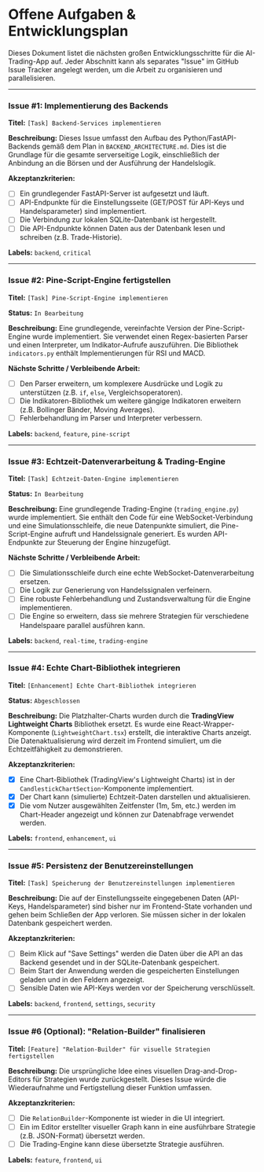 # Offene Aufgaben & Entwicklungsplan

Dieses Dokument listet die nächsten großen Entwicklungsschritte für die AI-Trading-App auf. Jeder Abschnitt kann als separates "Issue" im GitHub Issue Tracker angelegt werden, um die Arbeit zu organisieren und parallelisieren.

---

### Issue #1: Implementierung des Backends

**Titel:** `[Task] Backend-Services implementieren`

**Beschreibung:**
Dieses Issue umfasst den Aufbau des Python/FastAPI-Backends gemäß dem Plan in `BACKEND_ARCHITECTURE.md`. Dies ist die Grundlage für die gesamte serverseitige Logik, einschließlich der Anbindung an die Börsen und der Ausführung der Handelslogik.

**Akzeptanzkriterien:**
- [ ] Ein grundlegender FastAPI-Server ist aufgesetzt und läuft.
- [ ] API-Endpunkte für die Einstellungsseite (GET/POST für API-Keys und Handelsparameter) sind implementiert.
- [ ] Die Verbindung zur lokalen SQLite-Datenbank ist hergestellt.
- [ ] Die API-Endpunkte können Daten aus der Datenbank lesen und schreiben (z.B. Trade-Historie).

**Labels:** `backend`, `critical`

---

### Issue #2: Pine-Script-Engine fertigstellen

**Titel:** `[Task] Pine-Script-Engine implementieren`

**Status:** `In Bearbeitung`

**Beschreibung:**
Eine grundlegende, vereinfachte Version der Pine-Script-Engine wurde implementiert. Sie verwendet einen Regex-basierten Parser und einen Interpreter, um Indikator-Aufrufe auszuführen. Die Bibliothek `indicators.py` enthält Implementierungen für RSI und MACD.

**Nächste Schritte / Verbleibende Arbeit:**
- [ ] Den Parser erweitern, um komplexere Ausdrücke und Logik zu unterstützen (z.B. `if`, `else`, Vergleichsoperatoren).
- [ ] Die Indikatoren-Bibliothek um weitere gängige Indikatoren erweitern (z.B. Bollinger Bänder, Moving Averages).
- [ ] Fehlerbehandlung im Parser und Interpreter verbessern.

**Labels:** `backend`, `feature`, `pine-script`

---

### Issue #3: Echtzeit-Datenverarbeitung & Trading-Engine

**Titel:** `[Task] Echtzeit-Daten-Engine implementieren`

**Status:** `In Bearbeitung`

**Beschreibung:**
Eine grundlegende Trading-Engine (`trading_engine.py`) wurde implementiert. Sie enthält den Code für eine WebSocket-Verbindung und eine Simulationsschleife, die neue Datenpunkte simuliert, die Pine-Script-Engine aufruft und Handelssignale generiert. Es wurden API-Endpunkte zur Steuerung der Engine hinzugefügt.

**Nächste Schritte / Verbleibende Arbeit:**
- [ ] Die Simulationsschleife durch eine echte WebSocket-Datenverarbeitung ersetzen.
- [ ] Die Logik zur Generierung von Handelssignalen verfeinern.
- [ ] Eine robuste Fehlerbehandlung und Zustandsverwaltung für die Engine implementieren.
- [ ] Die Engine so erweitern, dass sie mehrere Strategien für verschiedene Handelspaare parallel ausführen kann.

**Labels:** `backend`, `real-time`, `trading-engine`

---

### Issue #4: Echte Chart-Bibliothek integrieren

**Titel:** `[Enhancement] Echte Chart-Bibliothek integrieren`

**Status:** `Abgeschlossen`

**Beschreibung:**
Die Platzhalter-Charts wurden durch die **TradingView Lightweight Charts** Bibliothek ersetzt. Es wurde eine React-Wrapper-Komponente (`LightweightChart.tsx`) erstellt, die interaktive Charts anzeigt. Die Datenaktualisierung wird derzeit im Frontend simuliert, um die Echtzeitfähigkeit zu demonstrieren.

**Akzeptanzkriterien:**
- [x] Eine Chart-Bibliothek (TradingView's Lightweight Charts) ist in der `CandlestickChartSection`-Komponente implementiert.
- [x] Der Chart kann (simulierte) Echtzeit-Daten darstellen und aktualisieren.
- [x] Die vom Nutzer ausgewählten Zeitfenster (1m, 5m, etc.) werden im Chart-Header angezeigt und können zur Datenabfrage verwendet werden.

**Labels:** `frontend`, `enhancement`, `ui`

---

### Issue #5: Persistenz der Benutzereinstellungen

**Titel:** `[Task] Speicherung der Benutzereinstellungen implementieren`

**Beschreibung:**
Die auf der Einstellungsseite eingegebenen Daten (API-Keys, Handelsparameter) sind bisher nur im Frontend-State vorhanden und gehen beim Schließen der App verloren. Sie müssen sicher in der lokalen Datenbank gespeichert werden.

**Akzeptanzkriterien:**
- [ ] Beim Klick auf "Save Settings" werden die Daten über die API an das Backend gesendet und in der SQLite-Datenbank gespeichert.
- [ ] Beim Start der Anwendung werden die gespeicherten Einstellungen geladen und in den Feldern angezeigt.
- [ ] Sensible Daten wie API-Keys werden vor der Speicherung verschlüsselt.

**Labels:** `backend`, `frontend`, `settings`, `security`

---

### Issue #6 (Optional): "Relation-Builder" finalisieren

**Titel:** `[Feature] "Relation-Builder" für visuelle Strategien fertigstellen`

**Beschreibung:**
Die ursprüngliche Idee eines visuellen Drag-and-Drop-Editors für Strategien wurde zurückgestellt. Dieses Issue würde die Wiederaufnahme und Fertigstellung dieser Funktion umfassen.

**Akzeptanzkriterien:**
- [ ] Die `RelationBuilder`-Komponente ist wieder in die UI integriert.
- [ ] Ein im Editor erstellter visueller Graph kann in eine ausführbare Strategie (z.B. JSON-Format) übersetzt werden.
- [ ] Die Trading-Engine kann diese übersetzte Strategie ausführen.

**Labels:** `feature`, `frontend`, `ui`

